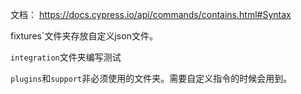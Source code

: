 文档： https://docs.cypress.io/api/commands/contains.html#Syntax

fixtures`文件夹存放自定义json文件。

`integration`文件夹编写测试

`plugins`和`support`非必须使用的文件夹。需要自定义指令的时候会用到。

